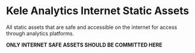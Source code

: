 # Kele Analytics Internet Static Assets

All static assets that are safe and accessible on the internet for access through analytics platforms.

**ONLY INTERNET SAFE ASSETS SHOULD BE COMMITTED HERE**


